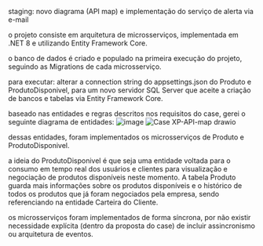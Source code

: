 staging: novo diagrama (API map) e implementação do serviço de alerta via e-mail

o projeto consiste em arquitetura de microsserviços, implementada em .NET 8 e utilizando Entity Framework Core.

o banco de dados é criado e populado na primeira execução do projeto, seguindo as Migrations de cada microsserviço.

para executar: alterar a connection string do appsettings.json do Produto e ProdutoDisponivel, para um novo servidor SQL Server que aceite a criação de bancos e tabelas via Entity Framework Core.

baseado nas entidades e regras descritos nos requisitos do case, gerei o seguinte diagrama de entidades:
![image](https://github.com/MateusFrias/CaseXP/assets/9474242/cbcc4c95-7d33-430f-8cfc-ec972337d1ab)
![Case XP-API-map drawio](https://github.com/MateusFrias/CaseXP/assets/9474242/a2f16a74-fb9f-42a7-a065-1e6f97499dde)

dessas entidades, foram implementados os microsserviços de Produto e ProdutoDisponivel.

a ideia do ProdutoDisponivel é que seja uma entidade voltada para o consumo em tempo real dos usuários e clientes para visualização e negociação de produtos disponíveis neste momento. A tabela Produto guarda mais informações sobre os produtos disponíveis e o histórico de todos os produtos que já foram negociados pela empresa, sendo referenciando na entidade Carteira do Cliente.

os microsserviços foram implementados de forma síncrona, por não existir necessidade explícita (dentro da proposta do case) de incluir assincronismo ou arquitetura de eventos.

